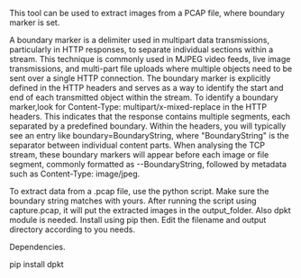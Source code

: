 This tool can be used to extract images from a PCAP file, where boundary marker is set.

A boundary marker is a delimiter used in multipart data transmissions, particularly in HTTP responses, to separate individual sections within a stream. This technique is commonly used in MJPEG video feeds, live image transmissions, and multi-part file uploads where multiple objects need to be sent over a single HTTP connection. 
The boundary marker is explicitly defined in the HTTP headers and serves as a way to identify the start and end of each transmitted object within the stream.
To identify a boundary marker,look for Content-Type: multipart/x-mixed-replace in the HTTP headers. This indicates that the response contains multiple segments, each separated by a predefined boundary. Within the headers, you will typically see an entry like boundary=BoundaryString, where "BoundaryString" is the separator between individual content parts. When analysing the TCP stream, these boundary markers will appear before each image or file segment, commonly formatted as --BoundaryString, followed by metadata such as Content-Type: image/jpeg.

To extract data from a .pcap file, use the python script. Make sure the boundary string matches with yours. After running the script using capture.pcap, it will put the extracted images in the output_folder. Also dpkt module is needed. Install using pip then.
Edit the filename and output directory according to you needs. 

Dependencies.

pip install dpkt
